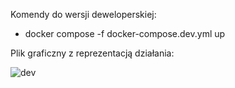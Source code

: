 Komendy do wersji deweloperskiej:

- docker compose -f docker-compose.dev.yml up

Plik graficzny z reprezentacją działania:

![dev](https://user-images.githubusercontent.com/32043288/174097448-4b1cdee3-571d-4ef9-8e98-e739cdf0ccf9.png)
